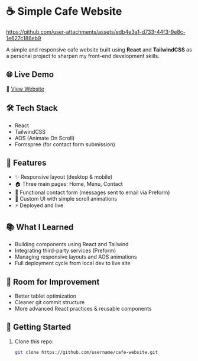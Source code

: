 # ☕ Simple Cafe Website



https://github.com/user-attachments/assets/edb4e3a1-d733-44f3-9e8c-1e627c186eb9



A simple and responsive cafe website built using **React** and **TailwindCSS** as a personal project to sharpen my front-end development skills.

## 🌐 Live Demo

🔗 [View Website](https://freshbite-nine.vercel.app/)

## 🛠️ Tech Stack

- React
- TailwindCSS
- AOS (Animate On Scroll)
- Formspree (for contact form submission)

## 📄 Features

- ✨ Responsive layout (desktop & mobile)
- 🏠 Three main pages: Home, Menu, Contact
- 📩 Functional contact form (messages sent to email via Preform)
- 🎨 Custom UI with simple scroll animations
- ⚡ Deployed and live

## 📚 What I Learned

- Building components using React and Tailwind
- Integrating third-party services (Preform)
- Managing responsive layouts and AOS animations
- Full deployment cycle from local dev to live site

## 🔧 Room for Improvement

- Better tablet optimization
- Cleaner git commit structure
- More advanced React practices & reusable components

## 🚀 Getting Started

1. Clone this repo:
   ```bash
   git clone https://github.com/username/cafe-website.git
